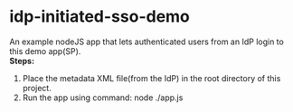 # idp-initiated-sso-demo
An example nodeJS app that lets authenticated users from an IdP login to this demo app(SP). <br>
<b>Steps:</b> <br>
1. Place the metadata XML file(from the IdP) in the root directory of this project.<br>
2. Run the app using command: node ./app.js
